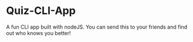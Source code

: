 # Quiz-CLI-App
A fun CLI app built with nodeJS. You can send this to your friends and find out who knows you better!
